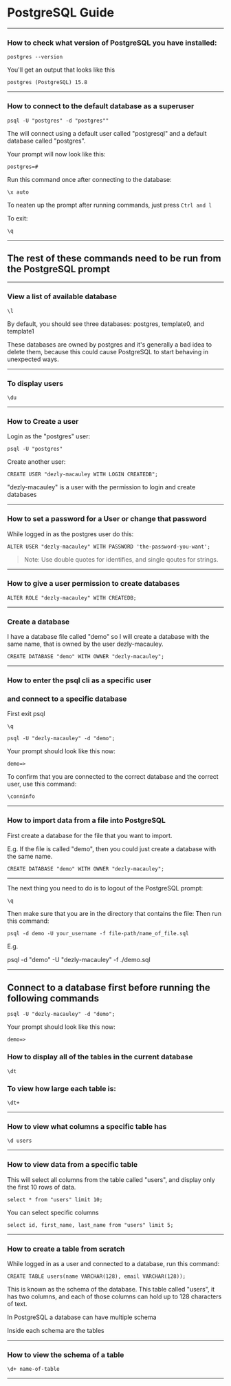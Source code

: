 # PostgreSQL Guide
_______________________________________________________________________________

### How to check what version of PostgreSQL you have installed:

```
postgres --version
```

You'll get an output that looks like this

```
postgres (PostgreSQL) 15.8
```

_______________________________________________________________________________

### How to connect to the default database as a superuser

```
psql -U "postgres" -d "postgres""
```

The will connect using a default user called "postgresql" and a default 
database called "postgres".

Your prompt will now look like this:

```
postgres=#
```

Run this command once after connecting to the database:
```
\x auto
```

To neaten up the prompt after running commands,
just press `Ctrl and l`

To exit:

```
\q
```
_______________________________________________________________________________

## The rest of these commands need to be run from the PostgreSQL prompt

_______________________________________________________________________________

### View a list of available database

```
\l
```

By default, you should see three databases: 
postgres, template0, and template1

These databases are owned by postgres and it's generally a bad idea to 
delete them, because this could cause PostgreSQL to start behaving 
in unexpected ways.

_______________________________________________________________________________

### To display users

```
\du
```
_______________________________________________________________________________

### How to Create a user

Login as the "postgres" user:
```
psql -U "postgres"
```

Create another user:
```
CREATE USER "dezly-macauley WITH LOGIN CREATEDB";
```

"dezly-macauley" is a user with the permission to login and create databases

_______________________________________________________________________________

### How to set a password for a User or change that password

While logged in as the postgres user do this:

```
ALTER USER "dezly-macauley" WITH PASSWORD 'the-password-you-want';
```

> Note: Use double quotes for identifies, and single qoutes for strings.

_______________________________________________________________________________

### How to give a user permission to create databases

```
ALTER ROLE "dezly-macauley" WITH CREATEDB;
```
_______________________________________________________________________________

### Create a database

I have a database file called "demo" so I will create a
database with the same name, that is owned by the user dezly-macauley.

```
CREATE DATABASE "demo" WITH OWNER "dezly-macauley";
```

_______________________________________________________________________________

### How to enter the psql cli as a specific user 
### and connect to a specific database

First exit psql

```
\q
```

```
psql -U "dezly-macauley" -d "demo";
```

Your prompt should look like this now:

```
demo=>
```

To confirm that you are connected to the correct database 
and the correct user, use this command:

```
\conninfo
```
_______________________________________________________________________________

### How to import data from a file into PostgreSQL

First create a database for the file that you want to import.

E.g. If the file is called "demo", then you could just create a database with
the same name.

```
CREATE DATABASE "demo" WITH OWNER "dezly-macauley";
```

_______________________________________________________________________________

The next thing you need to do is to logout of the PostgreSQL prompt:

```
\q
```

Then make sure that you are in the directory that contains the file:
Then run this command:
```
psql -d demo -U your_username -f file-path/name_of_file.sql
```

E.g. 

psql -d "demo" -U "dezly-macauley" -f ./demo.sql

_______________________________________________________________________________

## Connect to a database first before running the following commands

```
psql -U "dezly-macauley" -d "demo";
```

Your prompt should look like this now:

```
demo=>
```

### How to display all of the tables in the current database

```
\dt
```

### To view how large each table is:

```
\dt+
```

_______________________________________________________________________________

### How to view what columns a specific table has

```
\d users
```
_______________________________________________________________________________

### How to view data from a specific table

This will select all columns from the table called "users",
and display only the first 10 rows of data.
```
select * from "users" limit 10;
```

You can select specific columns
```
select id, first_name, last_name from "users" limit 5;
```

_______________________________________________________________________________

### How to create a table from scratch

While logged in as a user and connected to a database, run this command:

```
CREATE TABLE users(name VARCHAR(128), email VARCHAR(128));
```

This is known as the schema of the database. 
This table called "users", it has two columns, 
and each of those columns can hold up to 128 characters of text.


In PostgreSQL a database can have multiple schema

Inside each schema are the tables 

_______________________________________________________________________________

### How to view the schema of a table

```
\d+ name-of-table
```

_______________________________________________________________________________

